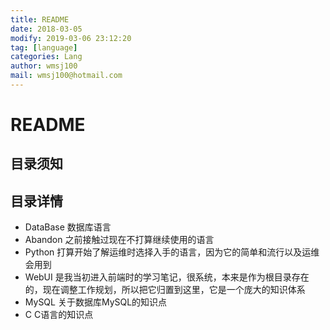 ```yaml
---
title: README
date: 2018-03-05
modify: 2019-03-06 23:12:20	
tag: [language]
categories: Lang
author: wmsj100
mail: wmsj100@hotmail.com
---
```


# README

## 目录须知

## 目录详情
- DataBase 数据库语言
- Abandon 之前接触过现在不打算继续使用的语言
- Python 打算开始了解运维时选择入手的语言，因为它的简单和流行以及运维会用到 
- WebUI 是我当初进入前端时的学习笔记，很系统，本来是作为根目录存在的，现在调整工作规划，所以把它归置到这里，它是一个庞大的知识体系
- MySQL 关于数据库MySQL的知识点
- C C语言的知识点

